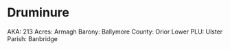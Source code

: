 # Druminure

AKA: 213
Acres: Armagh
Barony: Ballymore
County: Orior Lower
PLU: Ulster
Parish: Banbridge